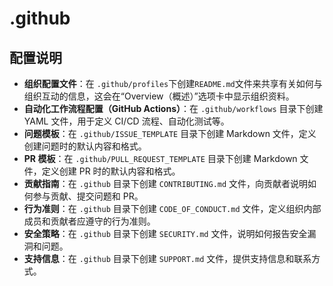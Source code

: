 # .github

## 配置说明

- **组织配置文件**：在 `.github/profiles`下创建`README.md`文件来共享有关如何与组织互动的信息，这会在“Overview（概述）”选项卡中显示组织资料。
- **自动化工作流程配置（GitHub Actions）**：在 `.github/workflows` 目录下创建 YAML 文件，用于定义 CI/CD 流程、自动化测试等。
- **问题模板**：在 `.github/ISSUE_TEMPLATE` 目录下创建 Markdown 文件，定义创建问题时的默认内容和格式。
- **PR 模板**：在 `.github/PULL_REQUEST_TEMPLATE` 目录下创建 Markdown 文件，定义创建 PR 时的默认内容和格式。
- **贡献指南**：在 `.github` 目录下创建 `CONTRIBUTING.md` 文件，向贡献者说明如何参与贡献、提交问题和 PR。
- **行为准则**：在 `.github` 目录下创建 `CODE_OF_CONDUCT.md` 文件，定义组织内部成员和贡献者应遵守的行为准则。
- **安全策略**：在 `.github` 目录下创建 `SECURITY.md` 文件，说明如何报告安全漏洞和问题。
- **支持信息**：在 `.github` 目录下创建 `SUPPORT.md` 文件，提供支持信息和联系方式。
